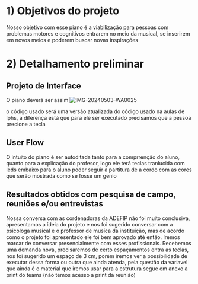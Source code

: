 # 1) Objetivos do projeto

Nosso objetivo com esse piano é a viabilização para pessoas com problemas motores e cognitivos entrarem no meio da musical, se inserirem em novos meios e poderem buscar novas inspirações

# 2) Detalhamento preliminar

## Projeto de Interface
O piano deverá ser assim ![IMG-20240503-WA0025](https://github.com/ICEI-PUC-Minas-PPC-CC/ppc-cc-2024-1-ment2-manha-adefip/assets/129862124/c2b1dc35-7f1b-4c74-910b-eff9b6211001)

o código usado será uma versão atualizada do código usado na aulas de lphs, a diferença está que para ele ser executado precisamos que a pessoa precione a tecla
## User Flow

O intuito do piano é ser autoditada tanto para a comprrenção do aluno, quanto para a explicação do profesor, logo ele terá teclas tranlucida com leds embaixo para o aluno poder seguir a partitura de a cordo com as cores que serão mostrada como se fosse um genio


## Resultados obtidos com pesquisa de campo, reuniões e/ou entrevistas
Nossa conversa com as cordenadoras da ADEFIP não foi muito conclusiva, apresentamos a ídeia do projeto e nos foi sugerido conversar com a psicologa musícal e o professor de musíca da instituição, mas de acordo como o projeto foi apresentado ele foi bem aprovado até então.
Iremos marcar de conversar presencialmente com esses profissionais. Recebemos uma demanda nova, precisaremos de certo espaçamentos entra as teclas, nos foi sugerido um espaço de 3 cm, porém iremos ver a possibilidade de executar dessa forma ou outra que ainda atenda, pela questão da variavel que ainda é o material que iremos usar para a estrutura
segue em anexo a print do teams (não temos acesso a print da reunião)




